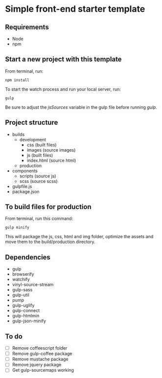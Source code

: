 # Simple front-end starter template

## Requirements
* Node
* npm

## Start a new project with this template
From terminal, run:
```
npm install
```
To start the watch process and run your local server, run:
```
gulp
```
Be sure to adjust the *jsSources* variable in the gulp file before running _gulp_.

## Project structure
* builds
  * development
    * css (built files)
    * images (source images)
    * js (built files)
    * index.html (source html)
  * production
* components
  * scripts (source js)
  * scss (source scss)
* gulpfile.js
* package.json

## To build files for production
From terminal, run this command:
```
gulp minify
```
This will package the js, css, html and img folder, optimize the assets and move them to the build/production directory.

## Dependencies
* gulp
* browserify
* watchify
* vinyl-source-stream
* gulp-sass
* gulp-util
* pump
* gulp-uglify
* gulp-connect
* gulp-htmlmin
* gulp-json-minify

## To do
- [ ] Remove coffeescript folder
- [ ] Remove gulp-coffee package
- [ ] Remove mustache package
- [ ] Remove jquery package
- [ ] Get gulp-sourcemaps working

